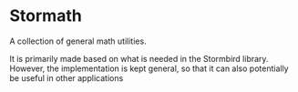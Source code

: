 # Stormath

A collection of general math utilities.

It is primarily made based on what is needed in the Stormbird library. However, the implementation is kept general, so that it can also potentially be useful in other applications